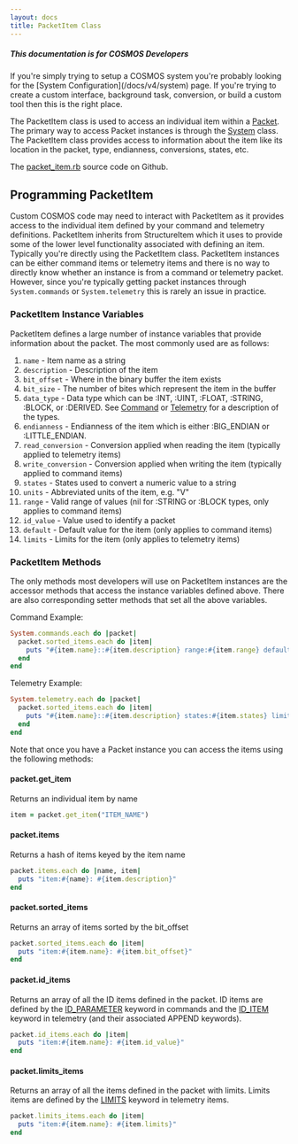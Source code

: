 ```yaml
---
layout: docs
title: PacketItem Class
---
```


<div class="note">
  <h5>This documentation is for COSMOS Developers</h5>
  <p markdown="1">If you're simply trying to setup a COSMOS system you're probably looking for the [System Configuration](/docs/v4/system) page. If you're trying to create a custom interface, background task, conversion, or build a custom tool then this is the right place.</p>
</div>

The PacketItem class is used to access an individual item within a [Packet](/docs/v4/packet-class). The primary way to access Packet instances is through the [System](/docs/v4/system-class) class. The PacketItem class provides access to information about the item like its location in the packet, type, endianness, conversions, states, etc.

The [packet_item.rb](https://github.com/BallAerospace/COSMOS/blob/master/lib/cosmos/packets/packet_item.rb) source code on Github.

## Programming PacketItem

Custom COSMOS code may need to interact with PacketItem as it provides access to the individual item defined by your command and telemetry definitions. PacketItem inherits from StructureItem which it uses to provide some of the lower level functionality associated with defining an item. Typically you're directly using the PacketItem class. PacketItem instances can be either command items or telemetry items and there is no way to directly know whether an instance is from a command or telemetry packet. However, since you're typically getting packet instances through `System.commands` or `System.telemetry` this is rarely an issue in practice.

### PacketItem Instance Variables

PacketItem defines a large number of instance variables that provide information about the packet. The most commonly used are as follows:

1. `name` - Item name as a string
1. `description` - Description of the item
1. `bit_offset` - Where in the binary buffer the item exists
1. `bit_size` - The number of bites which represent the item in the buffer
1. `data_type` - Data type which can be :INT, :UINT, :FLOAT, :STRING, :BLOCK, or :DERIVED. See [Command](/docs/v4/command) or [Telemetry](/docs/v4/telemetry) for a description of the types.
1. `endianness` - Endianness of the item which is either :BIG_ENDIAN or :LITTLE_ENDIAN.
1. `read_conversion` - Conversion applied when reading the item (typically applied to telemetry items)
1. `write_conversion` - Conversion applied when writing the item (typically applied to command items)
1. `states` - States used to convert a numeric value to a string
1. `units` - Abbreviated units of the item, e.g. "V"
1. `range` - Valid range of values (nil for :STRING or :BLOCK types, only applies to command items)
1. `id_value` - Value used to identify a packet
1. `default` - Default value for the item (only applies to command items)
1. `limits` - Limits for the item (only applies to telemetry items)

### PacketItem Methods

The only methods most developers will use on PacketItem instances are the accessor methods that access the instance variables defined above. There are also corresponding setter methods that set all the above variables.

Command Example:

```ruby
System.commands.each do |packet|
  packet.sorted_items.each do |item|
    puts "#{item.name}::#{item.description} range:#{item.range} default:#{item.default}"
  end
end
```

Telemetry Example:

```ruby
System.telemetry.each do |packet|
  packet.sorted_items.each do |item|
    puts "#{item.name}::#{item.description} states:#{item.states} limits:#{item.limits}"
  end
end
```

Note that once you have a Packet instance you can access the items using the following methods:

#### packet.get_item

Returns an individual item by name

```ruby
item = packet.get_item("ITEM_NAME")
```

#### packet.items

Returns a hash of items keyed by the item name

```ruby
packet.items.each do |name, item|
  puts "item:#{name}: #{item.description}"
end
```

#### packet.sorted_items

Returns an array of items sorted by the bit_offset

```ruby
packet.sorted_items.each do |item|
  puts "item:#{item.name}: #{item.bit_offset}"
end
```

#### packet.id_items

Returns an array of all the ID items defined in the packet. ID items are defined by the [ID_PARAMETER](/docs/v4/command#id_parameter) keyword in commands and the [ID_ITEM](/docs/v4/telemetry#id_item) keyword in telemetry (and their associated APPEND keywords).

```ruby
packet.id_items.each do |item|
  puts "item:#{item.name}: #{item.id_value}"
end
```

#### packet.limits_items

Returns an array of all the items defined in the packet with limits. Limits items are defined by the [LIMITS](/docs/v4/telemetry#limits) keyword in telemetry items.

```ruby
packet.limits_items.each do |item|
  puts "item:#{item.name}: #{item.limits}"
end
```
